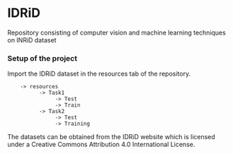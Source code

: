 # IDRiD
Repository consisting of computer vision and machine learning techniques on INRiD dataset

### Setup of the project 

Import the IDRiD dataset in the resources tab of the repository.

        -> resources 
              -> Task1
                   -> Test
                   -> Train
              -> Task2
                   -> Test
                   -> Training



The datasets can be obtained from the IDRiD website which is licensed under a 
Creative Commons Attribution 4.0 International License. 

